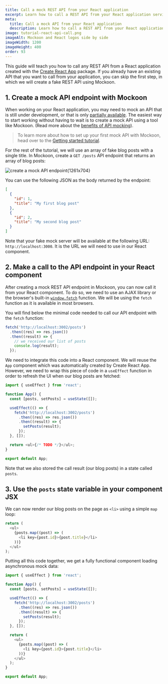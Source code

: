 ```yaml
---
title: Call a mock REST API from your React application
excerpt: Learn how to call a REST API from your React application service and mock it using Mockoon API mocking tools
meta:
  title: Call a mock API from your React application
  description: Learn how to call a REST API from your React application service and mock it using Mockoon API mocking tools
image: tutorial-react-api-call.png
imageAlt: Mockoon and React logos side by side
imageWidth: 1200
imageHeight: 400
order: 93
---
```


This guide will teach you how to call any REST API from a React application created with the [Create React App](https://reactjs.org/docs/create-a-new-react-app.html#create-react-app) package. If you already have an existing API that you want to call from your application, you can skip the first step, in which we will create a fake REST API using Mockoon.

## 1. Create a mock API endpoint with Mockoon

When working on your React application, you may need to mock an API that is still under development, or that is only [partially available](docs:proxy-mode). The easiest way to start working without having to wait is to create a mock API using a tool like Mockoon. (Read more about the [benefits of API mocking](/use-cases/)).

> To learn more about how to set up your first mock API with Mockoon, head over to the [Getting started tutorial](tutorials:getting-started).

For the rest of the tutorial, we will use an array of fake blog posts with a single title. In Mockoon, create a `GET /posts` API endpoint that returns an array of blog posts:

![create a mock API endpoint{1261x704}](/images/tutorials/blog-posts-mock-endpoint.png)

You can use the following JSON as the body returned by the endpoint:

```json
[
  {
    "id": 1,
    "title": "My first blog post"
  },
  {
    "id": 2,
    "title": "My second blog post"
  }
]
```

Note that your fake mock server will be available at the following URL: `http://localhost:3000`. It is the URL we will need to use in our React component.

## 2. Make a call to the API endpoint in your React component

After creating a mock REST API endpoint in Mockoon, you can now call it from your React component.
To do so, we need to use an AJAX library or the browser's built-in [`window.fetch`](https://developer.mozilla.org/en-US/docs/Web/API/Fetch_API) function. We will be using the `fetch` function as it is available in most browsers.

You will find below the minimal code needed to call our API endpoint with the `fetch` function:

```javascript
fetch('http://localhost:3002/posts')
  .then((res) => res.json())
  .then((result) => {
    // we received our list of posts
    console.log(result);
  });
```

We need to integrate this code into a React component. We will reuse the `App` component which was automatically created by Create React App. However, we need to wrap this piece of code in a `useEffect` function in order to refresh the UI when our blog posts are fetched:

```javascript
import { useEffect } from 'react';

function App() {
  const [posts, setPosts] = useState([]);

  useEffect(() => {
    fetch('http://localhost:3002/posts')
      .then((res) => res.json())
      .then((result) => {
        setPosts(result);
      });
  }, []);

  return <ul>{/* TODO */}</ul>;
}

export default App;
```

Note that we also stored the call result (our blog posts) in a state called `posts`.

## 3. Use the `posts` state variable in your component JSX

We can now render our blog posts on the page as `<li>` using a simple `map` loop:

```javascript
return (
  <ul>
    {posts.map((post) => (
      <li key={post.id}>{post.title}</li>
    ))}
  </ul>
);
```

Putting all this code together, we get a fully functional component loading asynchronous mock data:

```javascript
import { useEffect } from 'react';

function App() {
  const [posts, setPosts] = useState([]);

  useEffect(() => {
    fetch('http://localhost:3002/posts')
      .then((res) => res.json())
      .then((result) => {
        setPosts(result);
      });
  }, []);

  return (
    <ul>
      {posts.map((post) => (
        <li key={post.id}>{post.title}</li>
      ))}
    </ul>
  );
}

export default App;
```
